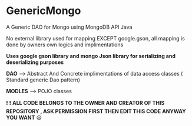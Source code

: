 # GenericMongo
A Generic DAO for Mongo using MongoDB API Java

No external library used for mapping EXCEPT google.gson, all mapping is done by owners own logics and implimentations

**Uses google gson library and mongo Json library for serializing and deserializing purposes**

**DAO** --> Abstract And Concrete implimentations of data access classes ( Standard generic Dao pattern)

**MODLES** --> POJO classes


 :heavy_exclamation_mark:  :heavy_exclamation_mark: **ALL CODE BELONGS TO THE OWNER AND CREATOR OF THIS REPOSITORY , ASK PERMISSION FIRST THEN EDIT THIS CODE ANYWAY YOU WANT**  :smiley:



